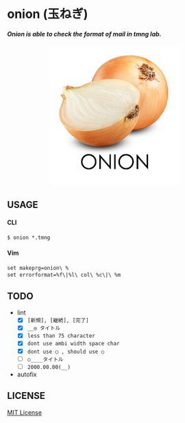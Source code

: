 # onion (玉ねぎ)

##### *Onion is able to check the format of mail in tmng lab.*

<div align="center">
  <img width="300" src="./.github/logo.png"/>
</div>

USAGE
---

#### CLI

```
$ onion *.tmng
```

#### Vim

```vim
set makeprg=onion\ %
set errorformat=%f\|%l\ col\ %c\|\ %m
```

TODO
---

- lint
  - [x] `[新規], [継続], [完了]`
  - [x] `__◎ タイトル`
  - [x] `less than 75 character`
  - [x] `dont use ambi width space char`
  - [x] `dont use ◯ , should use ○`
  - [ ] `○____タイトル`
  - [ ] `2000.00.00(__)`

- autofix

LICENSE
---

[MIT License](./LICENSE.txt)
